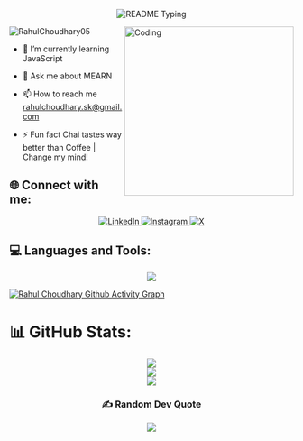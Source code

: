 <p align="center">
  <img src="https://readme-typing-svg.demolab.com/?lines=Hello+user%F0%9F%99%8B%E2%80%8D%E2%99%82%EF%B8%8F;Welcome+to+my+GitHub+profile!;My+name+is+Rahul+Choudhary;I+am+a+Full+Stack+Developer&font=Consolas&color=50C878&size=22&center=true&width=800&height=50&duration=2900&pause=1000" alt="README Typing">
</p>
<img align="right" alt="Coding" width="300" height="300" src="https://res.cloudinary.com/dnlrwuxxs/image/upload/fl_preserve_transparency/v1747317016/guy-removebg-preview_1_rkdb8z.jpg?_s=public-apps">

<p align="left"> <img src="https://komarev.com/ghpvc/?username=RahulChoudhary05&label=Profile%20views&color=0e75b6&style=flat" alt="RahulChoudhary05" /> </p>

- 🌱 I’m currently learning JavaScript

- 💬 Ask me about MEARN

- 📫 How to reach me rahulchoudhary.sk@gmail.com

- ⚡ Fun fact Chai tastes way better than Coffee | Change my mind!



## 🌐 Connect with me:
<p align="center"> <a href="https://www.linkedin.com/in/rahulchoudhary210505/"> <img src="https://img.shields.io/badge/LinkedIn-%230077B5.svg?logo=linkedin&logoColor=white&style=for-the-badge" alt="LinkedIn" /> </a> <a href="https://instagram.com/krahul_21/"> <img src="https://img.shields.io/badge/Instagram-%23E4405F.svg?logo=Instagram&logoColor=white&style=for-the-badge" alt="Instagram" /> </a> <a href="https://x.com/krahul_21"> <img src="https://img.shields.io/badge/X-black.svg?logo=X&logoColor=white&style=for-the-badge" alt="X" /> </a> </p> 



## 💻 Languages and Tools:
<p align="center">
<img src="https://skillicons.dev/icons?i=html,css,js,vite,react,redux,tailwind,npm,next,nodejs,express,mongodb,java,py,netlify,vercel,git,github,arduino,postman,vscode&perline=13" />        
</p>
 



[![Rahul Choudhary Github Activity Graph](https://github-readme-activity-graph.vercel.app/graph?username=RahulChoudhary05&bg_color=%23F7DF1E&color=ffffff&line=04e61b&point=403d3d&area=true&hide_border=true)](https://github.com/RahulChoudhary05/github-readme-activity-graph)



# 📊 GitHub Stats:
<div align="center">
         
![](https://github-readme-stats.vercel.app/api/top-langs/?username=rahulchoudhary05&theme=omni&hide_border=false&include_all_commits=false&count_private=false&layout=compact) <br/>
![](https://github-readme-stats.vercel.app/api?username=rahulchoudhary05&theme=omni&hide_border=false&include_all_commits=false&count_private=false)<br/>
![](https://github-readme-streak-stats.herokuapp.com/?user=rahulchoudhary05&theme=omni&hide_border=false)<br/>

### ✍️ Random Dev Quote
![](https://quotes-github-readme.vercel.app/api?type=horizontal&theme=radical)
         
</div>
